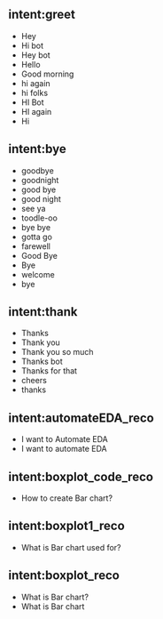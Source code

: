 ## intent:greet
- Hey
- Hi bot
- Hey bot
- Hello
- Good morning
- hi again
- hi folks
- HI Bot
- HI again
- Hi

## intent:bye
- goodbye
- goodnight
- good bye
- good night
- see ya
- toodle-oo
- bye bye
- gotta go
- farewell
- Good Bye
- Bye
- welcome
- bye

## intent:thank
- Thanks
- Thank you
- Thank you so much
- Thanks bot
- Thanks for that
- cheers
- thanks

## intent:automateEDA_reco
- I want to Automate EDA
- I want to automate EDA

## intent:boxplot_code_reco
- How to create Bar chart?

## intent:boxplot1_reco
- What is Bar chart used for?

## intent:boxplot_reco
- What is Bar chart?
- What is Bar chart

